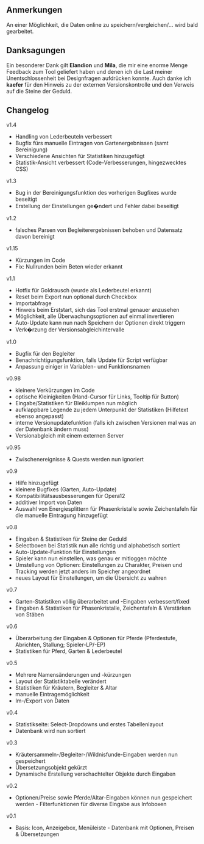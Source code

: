 ## Anmerkungen
An einer Möglichkeit, die Daten online zu speichern/vergleichen/... wird bald gearbeitet.

## Danksagungen
Ein besonderer Dank gilt **Elandion** und **Mila**, die mir eine enorme Menge Feedback zum Tool geliefert haben und denen ich die Last meiner Unentschlossenheit bei Designfragen aufdrücken konnte.
Auch danke ich **kaefer** für den Hinweis zu der externen Versionskontrolle und den Verweis auf die Steine der Geduld.

## Changelog
v1.4
 - Handling von Lederbeuteln verbessert
 - Bugfix fürs manuelle Eintragen von Gartenergebnissen (samt Bereinigung)
 - Verschiedene Ansichten für Statistiken hinzugefügt
 - Statistik-Ansicht verbessert (Code-Verbesserungen, hingezwecktes CSS)

v1.3
 - Bug in der Bereinigungsfunktion des vorherigen Bugfixes wurde beseitigt
 - Erstellung der Einstellungen ge�ndert und Fehler dabei beseitigt

v1.2
 - falsches Parsen von Begleiterergebnissen behoben und Datensatz davon bereinigt

v1.15
 - Kürzungen im Code
 - Fix: Nullrunden beim Beten wieder erkannt

v1.1
 - Hotfix für Goldrausch (wurde als Lederbeutel erkannt)
 - Reset beim Export nun optional durch Checkbox
 - Importabfrage
 - Hinweis beim Erststart, sich das Tool erstmal genauer anzusehen
 - Möglichkeit, alle Überwachungsoptionen auf einmal invertieren
 - Auto-Update kann nun nach Speichern der Optionen direkt triggern
 - Verk�rzung der Versionsabgleichintervalle

v1.0
 - Bugfix für den Begleiter
 - Benachrichtigungsfunktion, falls Update für Script verfügbar
 - Anpassung einiger in Variablen- und Funktionsnamen

v0.98
 - kleinere Verkürzungen im Code
 - optische Kleinigkeiten (Hand-Cursor für Links, Tooltip für Button)
 - Eingabe/Statistiken für Bleiklumpen nun möglich
 - aufklappbare Legende zu jedem Unterpunkt der Statistiken (Hilfetext ebenso angepasst)
 - interne Versionupdatefunktion (falls ich zwischen Versionen mal was an der Datenbank ändern muss)
 - Versionabgleich mit einem externen Server

v0.95
- Zwischenereignisse & Quests werden nun ignoriert

v0.9
 - Hilfe hinzugefügt
 - kleinere Bugfixes (Garten, Auto-Update)
 - Kompatibilitätsausbesserungen für Opera12
 - additiver Import von Daten
 - Auswahl von Energiesplittern für Phasenkristalle sowie Zeichentafeln für die manuelle Eintragung hinzugefügt

v0.8
 - Eingaben & Statistiken für Steine der Geduld
 - Selectboxen bei Statistik nun alle richtig und alphabetisch sortiert
 - Auto-Update-Funktion für Einstellungen
 - Spieler kann nun einstellen, was genau er mitloggen möchte
 - Umstellung von Optionen: Einstellungen zu Charakter, Preisen und Tracking werden jetzt anders im Speicher angeordnet
 - neues Layout für Einstellungen, um die Übersicht zu wahren

v0.7
 - Garten-Statistiken völlig überarbeitet und -Eingaben verbessert/fixed
 - Eingaben & Statistiken für Phasenkristalle, Zeichentafeln & Verstärken von Stäben

v0.6
 - Überarbeitung der Eingaben & Optionen für Pferde (Pferdestufe, Abrichten, Stallung; Spieler-LP/-EP)
 - Statistiken für Pferd, Garten & Lederbeutel

v0.5
 - Mehrere Namensänderungen und -kürzungen
 - Layout der Statistiktabelle verändert
 - Statistiken für Kräutern, Begleiter & Altar
 - manuelle Eintragemöglichkeit
 - Im-/Export von Daten

v0.4
 - Statistikseite: Select-Dropdowns und erstes Tabellenlayout
 - Datenbank wird nun sortiert

v0.3
 - Kräutersammeln-/Begleiter-/Wildnisfunde-Eingaben werden nun gespeichert
 - Übersetzungsobjekt gekürzt
 - Dynamische Erstellung verschachtelter Objekte durch Eingaben

v0.2
 - Optionen/Preise sowie Pferde/Altar-Eingaben können nun gespeichert werden - Filterfunktionen für diverse Eingabe aus Infoboxen

v0.1
 - Basis: Icon, Anzeigebox, Menüleiste - Datenbank mit Optionen, Preisen & Übersetzungen
